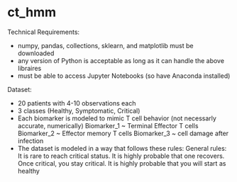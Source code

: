 # ct_hmm

Technical Requirements:
- numpy, pandas, collections, sklearn, and matplotlib must be downloaded
- any version of Python is acceptable as long as it can handle the above libraires
- must be able to access Jupyter Notebooks (so have Anaconda installed)

Dataset:
- 20 patients with 4-10 observations each
- 3 classes (Healthy, Symptomatic, Critical)
- Each biomarker is modeled to mimic T cell behavior (not necessarly accurate, numerically)
    Biomarker_1 ~ Terminal Effector T cells
    Biomarker_2 ~ Effector memory T cells
    Biomarker_3 ~ cell damage after infection
- The dataset is modeled in a way that follows these rules:
    General rules: 
      It is rare to reach critical status. 
      It is highly probable that one recovers. 
      Once critical, you stay critical. 
      It is highly probable that you will start as healthy

